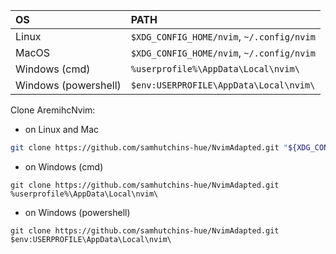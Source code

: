 | OS | PATH |
| :- | :--- |
| Linux | `$XDG_CONFIG_HOME/nvim`, `~/.config/nvim` |
| MacOS | `$XDG_CONFIG_HOME/nvim`, `~/.config/nvim` |
| Windows (cmd)| `%userprofile%\AppData\Local\nvim\` |
| Windows (powershell)| `$env:USERPROFILE\AppData\Local\nvim\` |

Clone AremihcNvim:

- on Linux and Mac
```sh
git clone https://github.com/samhutchins-hue/NvimAdapted.git "${XDG_CONFIG_HOME:-$HOME/.config}"/nvim
```

- on Windows (cmd)
```
git clone https://github.com/samhutchins-hue/NvimAdapted.git %userprofile%\AppData\Local\nvim\ 
```

- on Windows (powershell)
```
git clone https://github.com/samhutchins-hue/NvimAdapted.git $env:USERPROFILE\AppData\Local\nvim\ 
```

